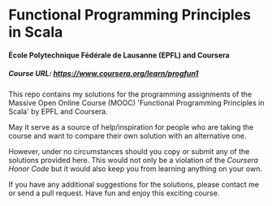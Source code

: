 # Functional Programming Principles in Scala
#### École Polytechnique Fédérale de Lausanne (EPFL) and Coursera

##### Course URL: https://www.coursera.org/learn/progfun1

This repo contains my solutions for the programming assignments of the Massive Open Online Course (MOOC) 'Functional Programming Principles in Scala' by EPFL and Coursera. 

May it serve as a source of help/inspiration for people who are taking the course and want to compare their own solution with an alternative one. 

However, under no circumstances should you copy or submit any of the solutions provided here. This would not only be a violation of the _Coursera Honor Code_ but it would also keep you from learning anything on your own.

If you have any additional suggestions for the solutions, please contact me or send a pull request. Have fun and enjoy this exciting course. 

